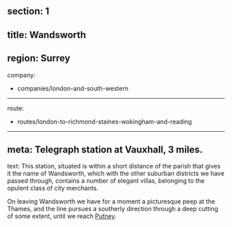 section: 1
----
title: Wandsworth
----
region: Surrey
----
company:
- companies/london-and-south-western
----
route:
- routes/london-to-richmond-staines-wokingham-and-reading
----
meta: Telegraph station at Vauxhall, 3 miles.
----
text: This station, situated is within a short distance of the parish that gives it the name of Wandsworth, which with the other suburban districts we have passed through, contains a number of elegant villas, belonging to the opulent class of city merchants.

On leaving Wandsworth we have for a moment a picturesque peep at the Thames, and the line pursues a southerly direction through a deep cutting of some extent, until we reach [Putney](/stations/putney).